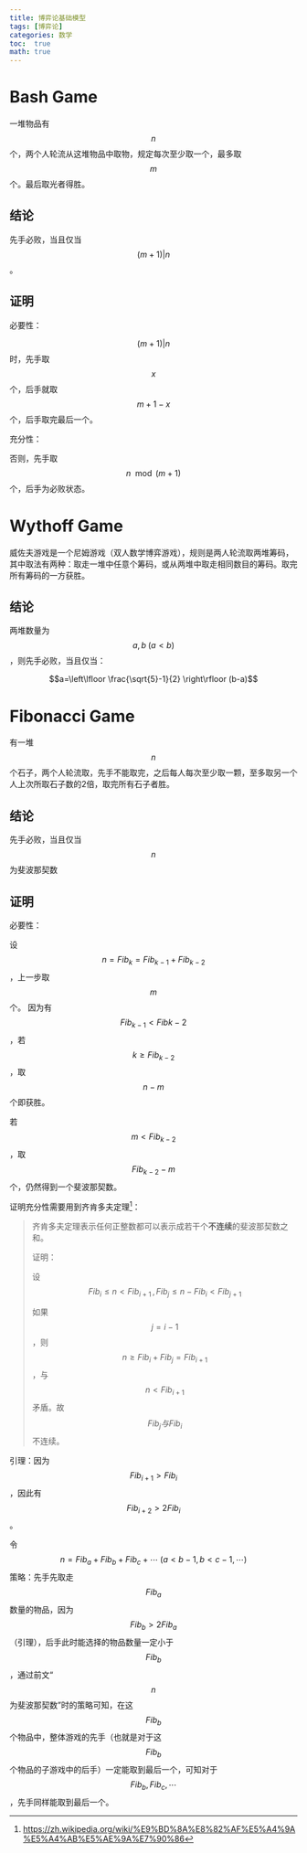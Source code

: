 ```yaml
---
title: 博弈论基础模型
tags: [博弈论]
categories: 数学
toc:  true
math: true
---
```


# Bash Game

一堆物品有 $$n$$ 个，两个人轮流从这堆物品中取物，规定每次至少取一个，最多取 $$m$$ 个。最后取光者得胜。

## 结论

先手必败，当且仅当 $$(m+1)\vert n$$ 。

## 证明

必要性：

 $$(m+1)\vert n$$ 时，先手取 $$x$$ 个，后手就取 $$m+1-x$$ 个，后手取完最后一个。

充分性：

否则，先手取 $$n\mod (m+1)$$ 个，后手为必败状态。

# Wythoff Game

威佐夫游戏是一个尼姆游戏（双人数学博弈游戏），规则是两人轮流取两堆筹码，其中取法有两种：取走一堆中任意个筹码，或从两堆中取走相同数目的筹码。取完所有筹码的一方获胜。

## 结论

两堆数量为 $$a,b\;(a<b)$$ ，则先手必败，当且仅当：

 $$a=\left\lfloor \frac{\sqrt{5}-1}{2} \right\rfloor (b-a)$$ 

# Fibonacci Game

有一堆 $$n$$ 个石子，两个人轮流取，先手不能取完，之后每人每次至少取一颗，至多取另一个人上次所取石子数的2倍，取完所有石子者胜。

## 结论

先手必败，当且仅当 $$n$$ 为斐波那契数

## 证明

必要性：

设 $$n=Fib_k=Fib_{k-1}+Fib_{k-2}$$ ，上一步取 $$m$$ 个。
因为有 $$Fib_{k-1} < Fib{k-2}$$ ，若 $$k \ge Fib_{k-2}$$ ，取 $$n - m$$ 个即获胜。

若 $$m < Fib_{k-2}$$ ，取 $$Fib_{k-2} - m$$ 个，仍然得到一个斐波那契数。

证明充分性需要用到齐肯多夫定理[^qkdf]：

>齐肯多夫定理表示任何正整数都可以表示成若干个**不连续**的斐波那契数之和。
>
>证明：
>
>设 $$Fib_i \le n < Fib_{i+1}\,,\,Fib_j \le n - Fib_i < Fib_{j+1}$$ 
>
>如果 $$j=i-1$$ ，则 $$n \ge Fib_i + Fib_j = Fib_{i+1}$$ ，与 $$n < Fib_{i+1}$$ 矛盾。故 $$Fib_j 与 Fib_i$$ 不连续。

引理：因为 $$Fib_{i+1}>Fib_{i}$$ ，因此有 $$Fib_{i+2}>2Fib_{i}$$ 。

令 $$n = Fib_a + Fib_b + Fib_c +\cdots \; (a < b-1,\,b < c-1, \cdots)$$ 策略：先手先取走 $$Fib_a$$ 数量的物品，因为 $$Fib_b>2Fib_a$$ （引理），后手此时能选择的物品数量一定小于 $$Fib_b$$ ，通过前文“ $$n$$ 为斐波那契数”时的策略可知，在这 $$Fib_b$$ 个物品中，整体游戏的先手（也就是对于这 $$Fib_b$$ 个物品的子游戏中的后手）一定能取到最后一个，可知对于 $$Fib_b,Fib_c,\cdots$$ ，先手同样能取到最后一个。

[^qkdf]: <https://zh.wikipedia.org/wiki/%E9%BD%8A%E8%82%AF%E5%A4%9A%E5%A4%AB%E5%AE%9A%E7%90%86>
